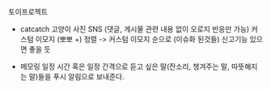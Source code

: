 토이프로젝트

- catcatch
  고양이 사진 SNS (댓글, 게시물 관련 내용 없이 오로지 반응만 가능)
  커스텀 이모지 (뽀뽀 +)
  정렬 -> 커스텀 이모지 순으로 (이슈화 된것들)
  신고기능 있으면 좋을 듯

- 메모링
  일정 시간 혹은 일정 간격으로 듣고 싶은 말(잔소리, 챙겨주는 말, 따뜻해지는 말)들을 푸시 알림으로 보내준다.
